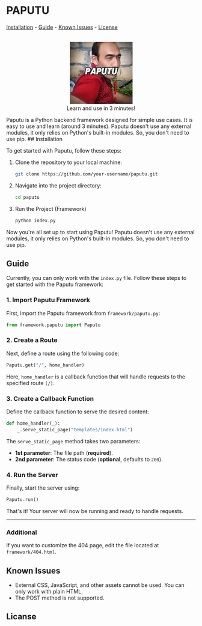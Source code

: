 # PAPUTU

[Installation](#installation) - [Guide](#guide) - [Known Issues](#known-issues)  - [License](#license)

<p align="center">
  <br>
  <img src="doc/paputu.jpg"/>
  <br>
  <span>Learn and use in 3 minutes!</span>
  <br>
</p>
Paputu is a Python backend framework designed for simple use cases. It is easy to use and learn (around 3 minutes).
Paputu doesn't use any external modules, it only relies on Python's built-in modules. So, you don't need to use pip.
## Installation


To get started with Paputu, follow these steps:

1. Clone the repository to your local machine:

   ```bash
   git clone https://github.com/your-username/paputu.git
   ```
2. Navigate into the project directory:
   ```bash
   cd paputu
   ```
3. Run the Project (Framework)
    ```bash
    python index.py
    ```
Now you're all set up to start using Paputu!
Paputu doesn't use any external modules, it only relies on Python's built-in modules. So, you don't need to use pip.

## Guide


Currently, you can only work with the `index.py` file. Follow these steps to get started with the Paputu framework:

### 1. Import Paputu Framework
First, import the Paputu framework from `framework/paputu.py`:

```python
from framework.paputu import Paputu
```

### 2. Create a Route
Next, define a route using the following code:

```python
Paputu.get("/", home_handler)
 ```
Here, `home_handler` is a callback function that will handle requests to the specified route `(/)`.

### 3. Create a Callback Function
Define the callback function to serve the desired content:

```python 
def home_handler(_): 
    _.serve_static_page("templates/index.html")
```
The `serve_static_page` method takes two parameters:

- **1st parameter**: The file path (**required**).
- **2nd parameter**: The status code (**optional**, defaults to `200`).

### 4. Run the Server
Finally, start the server using:

```python
Paputu.run()
```
That's it! Your server will now be running and ready to handle requests.
***

### Additional
If you want to customize the 404 page, edit the file located at `framework/404.html`.

## Known Issues

- External CSS, JavaScript, and other assets cannot be used. You can only work with plain HTML.
- The POST method is not supported.

## Licanse